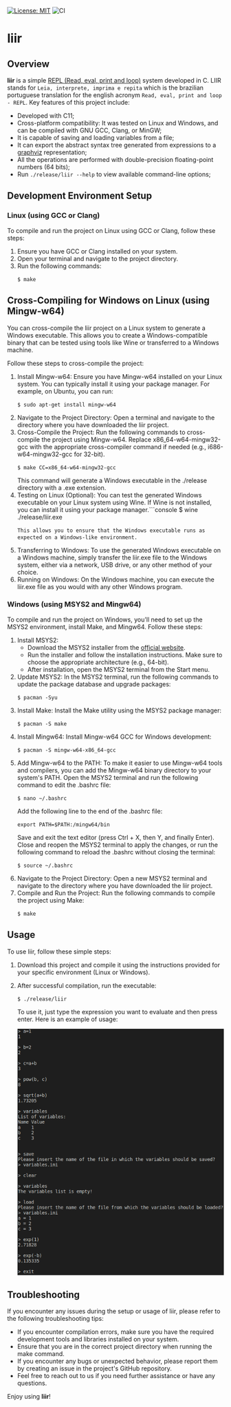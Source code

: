 [![License: MIT](https://img.shields.io/badge/License-MIT-yellow.svg)](https://opensource.org/licenses/MIT)
![CI](https://github.com/ClecioJung/liir/actions/workflows/ci.yml/badge.svg)

# liir

## Overview

**liir** is a simple [REPL (Read, eval, print and loop)](https://en.wikipedia.org/wiki/Read%E2%80%93eval%E2%80%93print_loop) system developed in C. LIIR stands for `Leia, interprete, imprima e repita` which is the brazilian portuguese translation for the english acronym `Read, eval, print and loop - REPL`. 
Key features of this project include:

- Developed with C11;
- Cross-platform compatibility: It was tested on Linux and Windows, and can be compiled with GNU GCC, Clang, or MinGW;
- It is capable of saving and loading variables from a file;
- It can export the abstract syntax tree generated from expressions to a [graphviz](https://graphviz.org/) representation;
- All the operations are performed with double-precision floating-point numbers (64 bits);
- Run `./release/liir --help` to view available command-line options;

## Development Environment Setup

### Linux (using GCC or Clang)

To compile and run the project on Linux using GCC or Clang, follow these steps:

1. Ensure you have GCC or Clang installed on your system.
2. Open your terminal and navigate to the project directory.
3. Run the following commands:
   ```console
   $ make
   ```

## Cross-Compiling for Windows on Linux (using Mingw-w64)

You can cross-compile the liir project on a Linux system to generate a Windows executable. This allows you to create a Windows-compatible binary that can be tested using tools like Wine or transferred to a Windows machine.

Follow these steps to cross-compile the project:

1. Install Mingw-w64:
   Ensure you have Mingw-w64 installed on your Linux system. You can typically install it using your package manager. For example, on Ubuntu, you can run:
   ```console
   $ sudo apt-get install mingw-w64
   ```
2. Navigate to the Project Directory:
   Open a terminal and navigate to the directory where you have downloaded the liir project.
3. Cross-Compile the Project:
   Run the following commands to cross-compile the project using Mingw-w64. Replace x86_64-w64-mingw32-gcc with the appropriate cross-compiler command if needed (e.g., i686-w64-mingw32-gcc for 32-bit).
   ```console
   $ make CC=x86_64-w64-mingw32-gcc
   ```
   This command will generate a Windows executable in the ./release directory with a .exe extension.
4. Testing on Linux (Optional):
   You can test the generated Windows executable on your Linux system using Wine. If Wine is not installed, you can install it using your package manager.```console
   $ wine ./release/liir.exe
   ```
   This allows you to ensure that the Windows executable runs as expected on a Windows-like environment.
5. Transferring to Windows:
   To use the generated Windows executable on a Windows machine, simply transfer the liir.exe file to the Windows system, either via a network, USB drive, or any other method of your choice.
6. Running on Windows:
   On the Windows machine, you can execute the liir.exe file as you would with any other Windows program.

### Windows (using MSYS2 and Mingw64)

To compile and run the project on Windows, you'll need to set up the MSYS2 environment, install Make, and Mingw64. Follow these steps:

1. Install MSYS2:
   - Download the MSYS2 installer from the [official website](https://www.msys2.org/).
   - Run the installer and follow the installation instructions. Make sure to choose the appropriate architecture (e.g., 64-bit).
   - After installation, open the MSYS2 terminal from the Start menu.
2. Update MSYS2:
   In the MSYS2 terminal, run the following commands to update the package database and upgrade packages:
   ```console
   $ pacman -Syu
   ```
3. Install Make:
   Install the Make utility using the MSYS2 package manager:
   ```console
   $ pacman -S make
   ```
4. Install Mingw64:
   Install Mingw-w64 GCC for Windows development:
   ```console
   $ pacman -S mingw-w64-x86_64-gcc
   ```
5. Add Mingw-w64 to the PATH:
   To make it easier to use Mingw-w64 tools and compilers, you can add the Mingw-w64 binary directory to your system's PATH. Open the MSYS2 terminal and run the following command to edit the .bashrc file:
   ```console
   $ nano ~/.bashrc
   ```
   Add the following line to the end of the .bashrc file:
   ```console
   export PATH=$PATH:/mingw64/bin
   ```
   Save and exit the text editor (press Ctrl + X, then Y, and finally Enter).
   Close and reopen the MSYS2 terminal to apply the changes, or run the following command to reload the .bashrc without closing the terminal:
   ```console
   $ source ~/.bashrc
   ```
6. Navigate to the Project Directory:
   Open a new MSYS2 terminal and navigate to the directory where you have downloaded the liir project.
7. Compile and Run the Project:
   Run the following commands to compile the project using Make:
   ```console
   $ make
   ```

## Usage

To use liir, follow these simple steps:

1. Download this project and compile it using the instructions provided for your specific environment (Linux or Windows).
2. After successful compilation, run the executable:
   ```console
   $ ./release/liir
   ```
   To use it, just type the expression you want to evaluate and then press enter. Here is an example of usage:

   ![usage](./usage.png)

## Troubleshooting

If you encounter any issues during the setup or usage of liir, please refer to the following troubleshooting tips:

- If you encounter compilation errors, make sure you have the required development tools and libraries installed on your system.
- Ensure that you are in the correct project directory when running the make command.
- If you encounter any bugs or unexpected behavior, please report them by creating an issue in the project's GitHub repository.
- Feel free to reach out to us if you need further assistance or have any questions.

Enjoy using **liir**!
